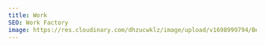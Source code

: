 ```yaml
---
title: Work
SEO: Work Factory
image: https://res.cloudinary.com/dhzucwklz/image/upload/v1698999794/Bespoke/_DSC3693highreslowres_iki8kh.jpg
---
```

